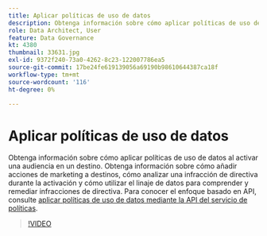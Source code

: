 ```yaml
---
title: Aplicar políticas de uso de datos
description: Obtenga información sobre cómo aplicar políticas de uso de datos al activar una audiencia en un destino. Obtenga información sobre cómo añadir acciones de marketing a destinos, cómo analizar una infracción de directiva durante la activación y cómo utilizar el linaje de datos para comprender y remediar infracciones de directiva.
role: Data Architect, User
feature: Data Governance
kt: 4380
thumbnail: 33631.jpg
exl-id: 9372f240-73a0-4262-8c23-122007786ea5
source-git-commit: 17be24fe619139056a69190b98610644387ca18f
workflow-type: tm+mt
source-wordcount: '116'
ht-degree: 0%

---
```


# Aplicar políticas de uso de datos

Obtenga información sobre cómo aplicar políticas de uso de datos al activar una audiencia en un destino. Obtenga información sobre cómo añadir acciones de marketing a destinos, cómo analizar una infracción de directiva durante la activación y cómo utilizar el linaje de datos para comprender y remediar infracciones de directiva. Para conocer el enfoque basado en API, consulte [aplicar políticas de uso de datos mediante la API del servicio de políticas](https://experienceleague.adobe.com/docs/experience-platform/data-governance/enforcement/api-enforcement.html).

>[!VIDEO](https://video.tv.adobe.com/v/33631?quality=12&learn=on)